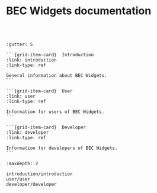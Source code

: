 # BEC Widgets documentation

<br><br>

````{grid} 3
:gutter: 5

```{grid-item-card}  Introduction
:link: introduction
:link-type: ref

General information about BEC Widgets.
```

```{grid-item-card}  User
:link: user
:link-type: ref

Information for users of BEC Widgets.
```

```{grid-item-card}  Developer
:link: developer
:link-type: ref

Information for developers of BEC Widgets.
```
````


```{toctree}
:maxdepth: 2

introduction/introduction
user/user
developer/developer
```
